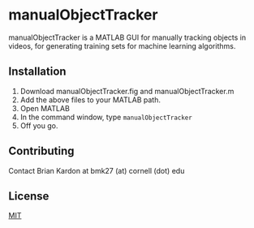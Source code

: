 # manualObjectTracker

manualObjectTracker is a MATLAB GUI for manually tracking objects in videos, for generating training sets for machine learning algorithms.

## Installation

1. Download manualObjectTracker.fig and manualObjectTracker.m
2. Add the above files to your MATLAB path.
3. Open MATLAB
4. In the command window, type ```manualObjectTracker```
5. Off you go.

## Contributing
Contact Brian Kardon at bmk27 (at) cornell (dot) edu

## License
[MIT](https://choosealicense.com/licenses/mit/)